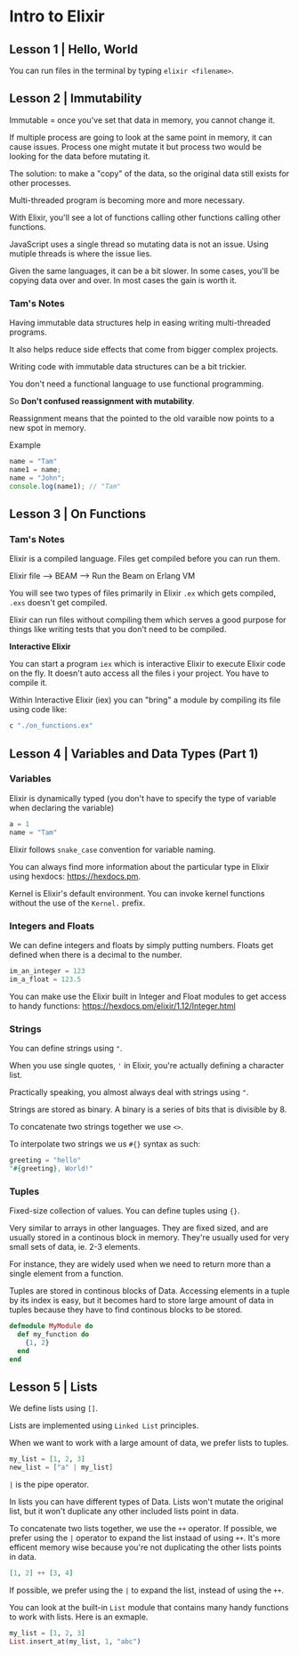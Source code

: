 # Intro to Elixir

## Lesson 1 | Hello, World

You can run files in the terminal by typing `elixir <filename>`.

## Lesson 2 | Immutability

Immutable = once you've set that data in memory, you cannot change it.

If multiple process are going to look at the same point in memory, it can cause issues. Process one might mutate it but process two would be looking for the data before mutating it.

The solution: to make a "copy" of the data, so the original data still exists for other processes.

Multi-threaded program is becoming more and more necessary.

With Elixir, you'll see a lot of functions calling other functions calling other functions.

JavaScript uses a single thread so mutating data is not an issue. Using mutiple threads is where the issue lies.

Given the same languages, it can be a bit slower. In some cases, you'll be copying data over and over. In most cases the gain is worth it.

### Tam's Notes

Having immutable data structures help in easing writing multi-threaded programs.

It also helps reduce side effects that come from bigger complex projects.

Writing code with immutable data structures can be a bit trickier.

You don't need a functional language to use functional programming.

So **Don't confused reassignment with mutability**.

Reassignment means that the pointed to the old varaible now points to a new spot in memory.

Example

```js
name = "Tam"
name1 = name;
name = "John";
console.log(name1); // "Tam"
```

## Lesson 3 | On Functions

### Tam's Notes

Elixir is a compiled language. Files get compiled before you can run them.

Elixir file --> BEAM --> Run the Beam on Erlang VM

You will see two types of files primarily in Elixir `.ex` which gets compiled, `.exs` doesn't get compiled. 

Elixir can run files without compiling them which serves a good purpose for things like writing tests that you don't need to be compiled.

**Interactive Elixir**

You can start a program `iex` which is interactive Elixir to execute Elixir code on the fly. It doesn't auto access all the files i your project. You have to compile it.

Within Interactive Elixir (iex) you can "bring" a module by compiling its file using code like:

```elixir
c "./on_functions.ex"
```

## Lesson 4 | Variables and Data Types (Part 1)

### Variables

Elixir is dynamically typed (you don't have to specify the type of variable when declaring the variable)

```elixir
a = 1
name = "Tam"
```

Elixir follows `snake_case` convention for variable naming.

You can always find more information about the particular type in Elixir using hexdocs: https://hexdocs.pm.

Kernel is Elixir's default environment. You can invoke kernel functions without the use of the `Kernel.` prefix.

### Integers and Floats

We can define integers and floats by simply putting numbers. Floats get defined when there is a decimal to the number.

```elixir
im_an_integer = 123
im_a_float = 123.5
```

You can make use the Elixir built in Integer and Float modules to get access to handy functions:
https://hexdocs.pm/elixir/1.12/Integer.html

### Strings

You can define strings using `"`.

When you use single quotes, `'` in Elixir, you're actually defining a character list. 

Practically speaking, you almost always deal with strings using `"`.

Strings are stored as binary. A binary is a series of bits that is divisible by 8.

To concatenate two strings together we use `<>`. 

To interpolate two strings we us `#{}` syntax as such:

```elixir
greeting = "hello"
"#{greeting}, World!"
```

### Tuples

Fixed-size collection of values. You can define tuples using `{}`. 

Very similar to arrays in other languages. They are fixed sized, and are usually stored in a continous block in memory. They're usually used for very small sets of data, ie. 2-3 elements.

For instance, they are widely used when we need to return more than a single element from a function.

Tuples are stored in continous blocks of Data. Accessing elements in a tuple by its index is easy, but it becomes hard to store large amount of data in tuples because they have to find continous blocks to be stored.

```elixir
defmodule MyModule do
  def my_function do
    {1, 2}
  end
end
```

## Lesson 5 | Lists

We define lists using `[]`.

Lists are implemented using `Linked List` principles. 

When we want to work with a large amount of data, we prefer lists to tuples.

```elixir
my_list = [1, 2, 3]
new_list = ["a" | my_list]
```

`|` is the pipe operator. 

In lists you can have different types of Data. Lists won't mutate the original list, but it won't duplicate any other included lists point in data.

To concatenate two lists together, we use the `++` operator.  If possible, we prefer using the `|` operator to expand the list instaad of using `++`. It's more efficent memory wise because you're not duplicating the other lists points in data.

```elixir 
[1, 2] ++ [3, 4]
```

If possible, we prefer using the `|` to expand the list, instead of using the `++`.

You can look at the built-in `List` module that contains many handy functions to work with lists. Here is an exmaple.

```elixir
my_list = [1, 2, 3]
List.insert_at(my_list, 1, "abc")
```